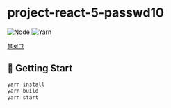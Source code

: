 # project-react-5-passwd10

![Node](https://img.shields.io/badge/Node-16.5.0-yellow)
![Yarn](https://img.shields.io/badge/yarn-1.22.10-green)

[블로그](https://answering-9b0b1.web.app)

## 🚀 Getting Start

```bash
yarn install
yarn build
yarn start
```
